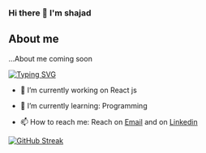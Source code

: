 ### Hi there 👋 I'm shajad

## About me

...About me coming soon

[![Typing SVG](https://readme-typing-svg.herokuapp.com?font=Fira+Code&pause=1000&color=1EA6F7&width=600&lines=Skills%3A+HTML+CSS+JavaScript+ReactJs+NextJs+MaterialUI+TailwindCSS)](https://git.io/typing-svg)

- 🔭 I’m currently working on React js

- 🌱 I’m currently learning: Programming 

- 📫 How to reach me: Reach on [Email](mailto:shajadsheikh32@gmail.com "shajadsheikh32@gmail.com") and on [Linkedin](https://www.linkedin.com/in/shajad-sheikh-17445415a/) 

[![GitHub Streak](https://github-readme-streak-stats.herokuapp.com?user=itsshajad&theme=react)](https://git.io/streak-stats)

<!--
**itsshajad/itsshajad** is a ✨ _special_ ✨ repository because its `README.md` (this file) appears on your GitHub profile.

Here are some ideas to get you started:

- 🔭 I’m currently working on ...
- 🌱 I’m currently learning ...
- 👯 I’m looking to collaborate on ...
- 🤔 I’m looking for help with ...
- 💬 Ask me about ...
- 📫 How to reach me: ...
- 😄 Pronouns: ...
- ⚡ Fun fact: ...
-->
